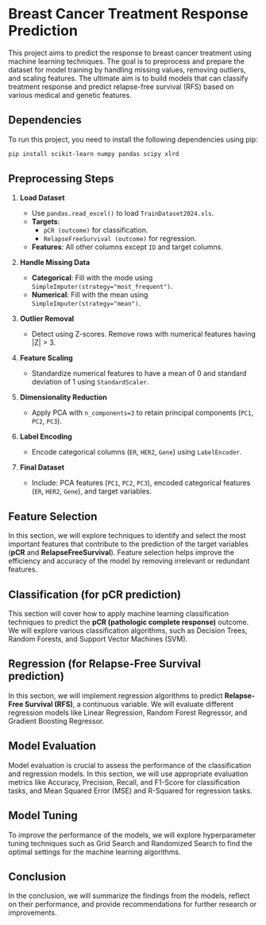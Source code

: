 # Breast Cancer Treatment Response Prediction

This project aims to predict the response to breast cancer treatment using machine learning techniques. The goal is to preprocess and prepare the dataset for model training by handling missing values, removing outliers, and scaling features. The ultimate aim is to build models that can classify treatment response and predict relapse-free survival (RFS) based on various medical and genetic features.

## Dependencies

To run this project, you need to install the following dependencies using pip:

```bash
pip install scikit-learn numpy pandas scipy xlrd
```

## Preprocessing Steps

1. **Load Dataset**
   - Use `pandas.read_excel()` to load `TrainDataset2024.xls`.
   - **Targets**:
     - `pCR (outcome)` for classification.
     - `RelapseFreeSurvival (outcome)` for regression.
   - **Features**: All other columns except `ID` and target columns.

2. **Handle Missing Data**
   - **Categorical**: Fill with the mode using `SimpleImputer(strategy="most_frequent")`.
   - **Numerical**: Fill with the mean using `SimpleImputer(strategy="mean")`.

3. **Outlier Removal**
   - Detect using Z-scores. Remove rows with numerical features having |Z| > 3.

4. **Feature Scaling**
   - Standardize numerical features to have a mean of 0 and standard deviation of 1 using `StandardScaler`.

5. **Dimensionality Reduction**
   - Apply PCA with `n_components=3` to retain principal components (`PC1`, `PC2`, `PC3`).

6. **Label Encoding**
   - Encode categorical columns (`ER`, `HER2`, `Gene`) using `LabelEncoder`.

7. **Final Dataset**
   - Include: PCA features (`PC1`, `PC2`, `PC3`), encoded categorical features (`ER`, `HER2`, `Gene`), and target variables.

## **Feature Selection**
In this section, we will explore techniques to identify and select the most important features that contribute to the prediction of the target variables (**pCR** and **RelapseFreeSurvival**). Feature selection helps improve the efficiency and accuracy of the model by removing irrelevant or redundant features.

## **Classification (for pCR prediction)**
This section will cover how to apply machine learning classification techniques to predict the **pCR (pathologic complete response)** outcome. We will explore various classification algorithms, such as Decision Trees, Random Forests, and Support Vector Machines (SVM).

## **Regression (for Relapse-Free Survival prediction)**
In this section, we will implement regression algorithms to predict **Relapse-Free Survival (RFS)**, a continuous variable. We will evaluate different regression models like Linear Regression, Random Forest Regressor, and Gradient Boosting Regressor.

## **Model Evaluation**
Model evaluation is crucial to assess the performance of the classification and regression models. In this section, we will use appropriate evaluation metrics like Accuracy, Precision, Recall, and F1-Score for classification tasks, and Mean Squared Error (MSE) and R-Squared for regression tasks.

## **Model Tuning**
To improve the performance of the models, we will explore hyperparameter tuning techniques such as Grid Search and Randomized Search to find the optimal settings for the machine learning algorithms.

## **Conclusion**
In the conclusion, we will summarize the findings from the models, reflect on their performance, and provide recommendations for further research or improvements.

